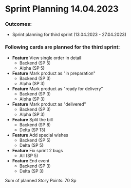 # Sprint Planning 14.04.2023
### Outcomes:
- Sprint planning for third sprint (13.04.2023 - 27.04.2023)
### Following cards are planned for the third sprint:
- **Feature** View single order in detail <br />
  - Backend (SP 5)
  - Alpha (SP 5)
- **Feature** Mark product as "in preparation" <br />
  - Backend (SP 3)
  - Alpha (SP 3)
- **Feature** Mark product as "ready for delivery" <br />
  - Backend (SP 3)
  - Alpha (SP 3)
- **Feature** Mark product as "delivered" <br />
  - Backend (SP 3)
  - Alpha (SP 3)
- **Feature** Split the bill <br />
  - Backend (SP 8)
  - Delta (SP 13)
- **Feature** Add special wishes <br />
  - Backend (SP 5)
  - Delta (SP 5)
- **Feature** Fix sprint 2 bugs <br />
  - All (SP 5)
- **Feature** End event <br />
  - Backend (SP 3)
  - Delta (SP 3) <br />

Sum of planned Story Points: 70 Sp
